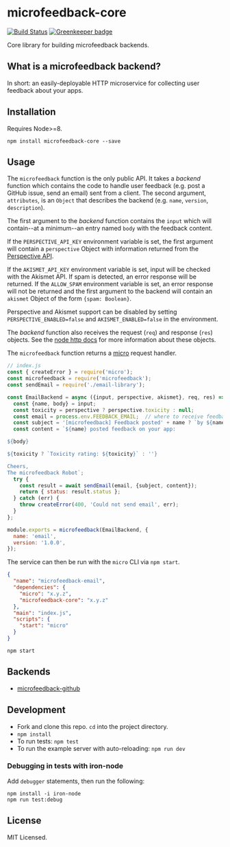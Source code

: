 # microfeedback-core

[![Build Status](https://travis-ci.org/microfeedback/microfeedback-core.svg?branch=master)](https://travis-ci.org/microfeedback/microfeedback-core)
[![Greenkeeper badge](https://badges.greenkeeper.io/microfeedback/microfeedback-core.svg)](https://greenkeeper.io/)

Core library for building microfeedback backends.

## What is a microfeedback backend?

In short: an easily-deployable HTTP microservice for collecting user feedback about your apps.

## Installation

Requires Node>=8.

```
npm install microfeedback-core --save
```

## Usage

The `microfeedback` function is the only public API. It takes a *backend* function which contains the code to handle user feedback (e.g. post a GitHub issue, send an email) sent from a client.
The second argument, `attributes`, is an `Object` that describes the backend (e.g. `name`, `version`, `description`).

The first argument to the *backend* function
contains the `input` which will contain--at a minimum--an entry named `body` with the feedback content.

If the `PERSPECTIVE_API_KEY` environment variable is set, the first
argument will contain a `perspective` Object with information
returned from the [Perspective API](https://www.perspectiveapi.com/).

If the `AKISMET_API_KEY` environment variable is set, input will be
checked with the Akismet API. If spam is detected, an error response
will be returned. If the `ALLOW_SPAM` environment variable is set, an
error response will not be returned and the first argument to the
backend will contain an `akismet` Object of the form `{spam: Boolean}`.

Perspective and Akismet support can be disabled by setting
`PERSPECTIVE_ENABLED=false` and `AKISMET_ENABLED=false` in the
environment.

The *backend* function also receives the request (`req`) and response (`res`) objects.
See the [node http docs](https://nodejs.org/api/http.html) for more information about these objects.

The `microfeedback` function returns a [micro](https://github.com/zeit/micro) request handler.


```javascript
// index.js
const { createError } = require('micro');
const microfeedback = require('microfeedback');
const sendEmail = require('./email-library');

const EmailBackend = async ({input, perspective, akismet}, req, res) => {
  const {name, body} = input;
  const toxicity = perspective ? perspective.toxicity : null;
  const email = process.env.FEEDBACK_EMAIL;  // where to receive feedback
  const subject = '[microfeedback] Feedback posted' + name ? `by ${name}` : '';
  const content = `${name} posted feedback on your app:

${body}

${toxicity ? `Toxicity rating: ${toxicity}` : ''}

Cheers,
The microfeedback Robot`;
  try {
    const result = await sendEmail(email, {subject, content});
    return { status: result.status };
  } catch (err) {
    throw createError(400, 'Could not send email', err);
  }
};

module.exports = microfeedback(EmailBackend, {
  name: 'email',
  version: '1.0.0',
});
```

The service can then be run with the `micro` CLI via `npm start`.

```json
{
  "name": "microfeedback-email",
  "dependencies": {
    "micro": "x.y.z",
    "microfeedback-core": "x.y.z"
  },
  "main": "index.js",
  "scripts": {
    "start": "micro"
  }
}
```

```
npm start
```

## Backends

- [microfeedback-github](https://github.com/microfeedback/microfeedback-github)

## Development

* Fork and clone this repo. `cd` into the project directory.
* `npm install`
* To run tests: `npm test`
* To run the example server with auto-reloading: `npm run dev`

### Debugging in tests with iron-node

Add `debugger` statements, then run the following:

```
npm install -i iron-node
npm run test:debug
```

## License

MIT Licensed.
